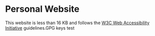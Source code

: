 # Personal Website

This website is less than 16 KB and follows the [W3C Web Accessibility Initiative](https://www.w3.org/WAI/fundamentals/accessibility-intro/) guidelines.GPG keys test

